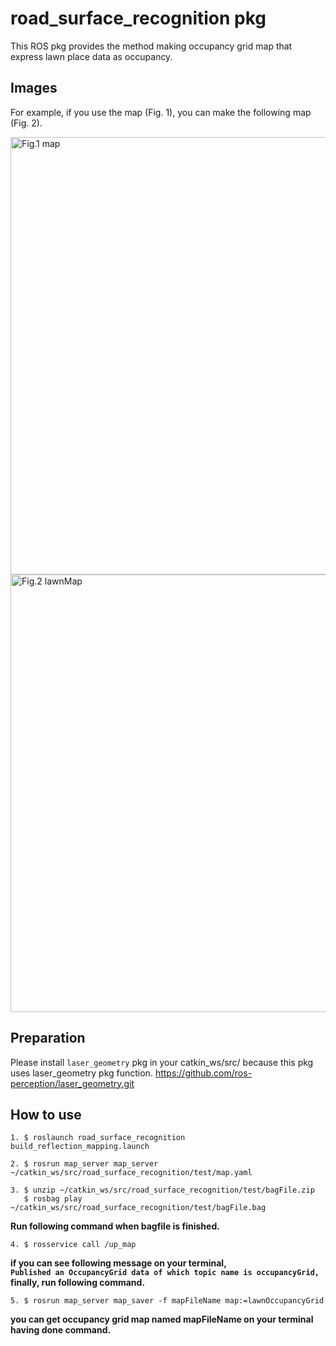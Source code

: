 # road_surface_recognition pkg

This ROS pkg provides the method making occupancy grid map that express lawn place data as occupancy.  

## Images

For example, if you use the map (Fig. 1), you can make the following map (Fig. 2). 

<img src="https://github.com/KentaKubota/road_surface_recognition/blob/master/images/map.png" title="Fig.1 map" width="700px" alt="Fig.1 map">

<img src="https://github.com/KentaKubota/road_surface_recognition/blob/master/images/lawnMap.png" title="Fig.2 lawnMap" width="700px" alt="Fig.2 lawnMap">

## Preparation

Please install `laser_geometry` pkg in your catkin_ws/src/ because this pkg uses laser_geometry pkg function.
<https://github.com/ros-perception/laser_geometry.git>

## How to use

    1. $ roslaunch road_surface_recognition build_reflection_mapping.launch

    2. $ rosrun map_server map_server ~/catkin_ws/src/road_surface_recognition/test/map.yaml

    3. $ unzip ~/catkin_ws/src/road_surface_recognition/test/bagFile.zip  
       $ rosbag play ~/catkin_ws/src/road_surface_recognition/test/bagFile.bag

**Run following command when bagfile is finished.**

    4. $ rosservice call /up_map 

**if you can see following message on your terminal,**  
**`Published an OccupancyGrid data of which topic name is occupancyGrid,`**  
**finally, run following command.**
 
    5. $ rosrun map_server map_saver -f mapFileName map:=lawnOccupancyGrid
 
**you can get occupancy grid map named mapFileName on your terminal having done command.**

